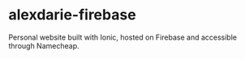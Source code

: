 # alexdarie-firebase
Personal website built with Ionic, hosted on Firebase and accessible through Namecheap.

